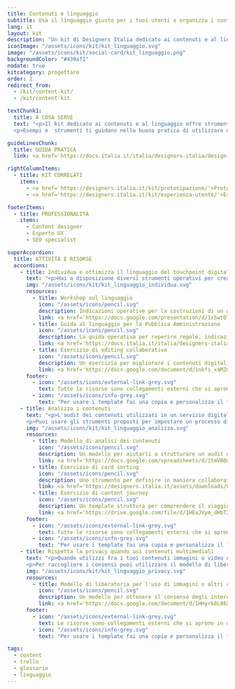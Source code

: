 ```yaml
---
title: Contenuti e linguaggio
subtitle: Usa il linguaggio giusto per i tuoi utenti e organizza i contenuti del tuo progetto digitale
lang: it
layout: kit
description: "Un kit di Designers Italia dedicato ai contenuti e al linguaggio di un progetto digitale"
iconImage: "/assets/icons/kit/kit_linguaggio.svg"
image: "/assets/icons/kit/social-card/kit_linguaggio.png"
backgroundColor: "#439af1"
nodate: true
kitcategory: progettare
order: 2
redirect_from:
  - /kit/content-kit/
  - /kit/content-kit

textChunk1:
  title: A COSA SERVE
  text: "<p>Il kit dedicato ai contenuti e al linguaggio offre strumenti operativi per creare contenuti, revisionarli in maniera collaborativa e definire il corretto <em>tone of voice</em> (tono di voce) con cui rivolgerti agli utenti.</p>
  <p>Esempi e  strumenti ti guidano nella buona pratica di utilizzare un approccio condiviso alla creazione e alla gestione dei contenuti testuali e multimediali; la guida al linguaggio della Pubblica Amministrazione ti fornisce <strong>indicazioni sull’uso delle parole, sulle regole di scrittura oltre che esempi di tono di voce da utilizzare nei vari contesti d’uso</strong> di un <em>touchpoint</em> (punto di accesso) digitale.</p>"

guideLinesChunk:
  title: GUIDA PRATICA
  link: <a href='https://docs.italia.it/italia/designers-italia/design-linee-guida-docs/it/stabile/doc/content-design.html' target="_blank">Content design</a>

rightColumnItems:
  - title: KIT CORRELATI
    items:
      - <a href='https://designers.italia.it/kit/prototipazione/'>Prototipazione</a>
      - <a href='https://designers.italia.it/kit/esperienza-utente/'>Esperienza utente</a>

footerItems:
  - title: PROFESSIONALITÀ
    items:
      - Content designer
      - Esperto UX
      - SEO specialist

superAccordion:
  title: ATTIVITÀ E RISORSE
  accordions:
    - title: Individua e ottimizza il linguaggio del touchpoint digitale
      text: "<p>Hai a disposizione diversi strumenti operativi per creare e ottimizzare i contenuti dell'interfaccia digitale di un servizio. In questa sezione trovi le indicazioni per svolgere un workshop finalizzato a coinvolgere utenti e stakeholder nel percorso iniziale di content design e linguaggio di un servizio, un esercizio di editing collaborativo e il riferimento alla Guida alla linguaggio della Pubblica Amministrazione, che ti offre regole, indicazioni e suggerimenti per l'uso del linguaggio a seconda dei vari contesti d'uso del servizio digitale.</p>"
      img: "/assets/icons/kit/kit_linguaggio_individua.svg"
      resources:
        - title: Workshop sul linguaggio
          icon: "/assets/icons/pencil.svg"
          description: Indicazioni operative per la costruzioni di un workshop dedicato ai contenuti e al linguaggio
          link: <a href='https://docs.google.com/presentation/d/1x5wtOl0D5LZEugRAp7-XwNdcyAV_ScG9O2e9Jy2Pnbg/edit?usp=sharing' target="_blank" aria-label="Vai alla risorsa (link esterno)">Vai alla risorsa</a>
        - title: Guida al linguaggio per la Pubblica Amministrazione
          icon: "/assets/icons/pencil.svg"
          description: La guida operativa per reperire regole, indicazioni e suggerimenti per l'uso del linguaggio in contenuti e servizi della PA
          link: <a href='https://docs.italia.it/italia/designers-italia/writing-toolkit/' target="_blank" aria-label="Vai alla guida (link esterno)">Vai alla guida</a>
        - title: Esercizio di editing collaborativo
          icon: "/assets/icons/pencil.svg"
          description: Un esercizio per migliorare i contenuti digitali grazie a un percorso di editing collaborativo
          link: <a href='https://docs.google.com/document/d/1nkfs_xaMZdn2Q6ohSWYbFP7bvLnmKO75hyqO3ws38Fc/edit?usp=sharing' target="_blank" aria-label="Vai alla risorsa (link esterno)">Vai alla risorsa</a>
      footer:
        - icon: "/assets/icons/external-link-grey.svg"
          text: Tutte le risorse sono collegamenti esterni che si aprono in una nuova finestra.
        - icon: "/assets/icons/info-grey.svg"
          text: "Per usare i template fai una copia e personalizza il file: trovi le istruzioni nella prima pagina della risorsa."
    - title: Analizza i contenuti
      text: "<p>L'audit dei contenuti utilizzati in un servizio digitale è un'attività fondamentale per ottimizzare in maniera iterativa e collaborativa la rispondenza di informazioni e contenuti multimediali alle esigenze informative di utenti e stakeholder.</p>
      <p>Puoi usare gli strumenti proposti per impostare un processo di gestione delle risorse e dei flussi di lavoro, sia per attività ordinarie (creazione, revisione, organizzazione, aggiornamento) che per attività straordinarie (traduzione, migrazione).</p>"
      img: "/assets/icons/kit/kit_linguaggio_analizza.svg"
      resources:
        - title: Modello di analisi dei contenuti
          icon: "/assets/icons/pencil.svg"
          description: Un modello per aiutarti a strutturare un audit dei contenuti e coordinare gli interventi di revisione
          link: <a href='https://docs.google.com/spreadsheets/d/1tmVB0unvsZ5wViYFtyaf95t69Pt4a5JAIFmGdjJjdwI/edit?usp=sharing' target="_blank" aria-label="Vai alla risorsa (link esterno)" >Vai alla risorsa</a>
        - title: Esercizio di card sorting
          icon: "/assets/icons/pencil.svg"
          description: Uno strumento per definire in maniera collaborativa le funzionalità più importanti di un servizio digitale
          link: <a href='https://designers.italia.it/assets/downloads/CoDesignWorkshop_Card%20sorting.pdf' target="_blank" aria-label="Scarica la risorsa (PDF)">Scarica la risorsa (PDF)</a>
        - title: Esercizio di content journey
          icon: "/assets/icons/pencil.svg"
          description: Un template struttura per comprendere il viaggio dell'utente fra i contenuti del tuo servizio
          link: <a href='https://drive.google.com/file/d/1HEaJVym_dHbT2HdNd8oWDZZBMUwCuaFe/view?usp=sharing' target="_blank" aria-label="Vai alla risorsa (link esterno)" >Vai alla risorsa</a>
      footer:
        - icon: "/assets/icons/external-link-grey.svg"
          text: Tutte le risorse sono collegamenti esterni che si aprono in una nuova finestra.
        - icon: "/assets/icons/info-grey.svg"
          text: "Per usare i template fai una copia e personalizza il file: trovi le istruzioni nella prima pagina della risorsa."
    - title: Rispetta la privacy quando usi contenuti multimediali
      text: "<p>Quando utilizzi fra i tuoi contenuti immagini o video originali che ritraggono delle persone, devi per legge ottenere il loro consenso all'utilizzo e alla pubblicazione online dei contenuti dove sono ritratti.</p>
      <p>Per raccogliere i consensi puoi utilizzare il modello di liberatoria redatto secondo l'informativa sul trattamento dei dati personali ai sensi dell’art. 13 del Regolamento (UE) 2016/679.</p>"
      img: "/assets/icons/kit/kit_linguaggio_privacy.svg"
      resources:
        - title: Modello di liberatoria per l'uso di immagini o altri contenuti multimediali
          icon: "/assets/icons/pencil.svg"
          description: Un modello per ottenere il consenso degli interessati all'uso di immagini o altri contenuti multimediali dove sono ritratti
          link: <a href='https://docs.google.com/document/d/1HHyrk8L86XHuC0NOCAnSDY68Bjbjpp0vxvk5cL330vo/edit?usp=sharing' target="_blank" aria-label="Vai alla risorsa (link esterno)" >Vai alla risorsa</a>
      footer:
        - icon: "/assets/icons/external-link-grey.svg"
          text: Le risorse sono collegamenti esterni che si aprono in una nuova finestra o file PDF da scaricare.
        - icon: "/assets/icons/info-grey.svg"
          text: "Per usare i template fai una copia e personalizza il file: trovi le istruzioni nella prima pagina della risorsa."

tags:
  - content
  - trello
  - glossario
  - linguaggio
---
```

